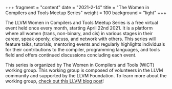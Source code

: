 +++
fragment = "content"
date = "2021-2-14"
title = "The Women in Compilers and Tools Meetup Series"
weight = 100
background = "light"
+++

The LLVM Women in Compilers and Tools Meetup Series is a free virtual event
 held once every month, starting April 22nd 2021. It is a platform where all women
 (trans, non-binary, and cis) in various stages
 in their career, speak openly, discuss, and network with others. This
 series will feature talks, tutorials, mentoring events and regularly
 highlights individuals for their contributions to the compiler,
 programming languages, and tools field and offers
 continued discussions concluding each event.

This series is organized by The Women in Compilers and Tools (WiCT) working group.
This working group is composed of volunteers in the LLVM community
 and supported by the LLVM Foundation.
To learn more about the working group, [check out this LLVM blog post](https://blog.llvm.org/posts/2021-03-31-womenincompilerstoolsmeetup/)!
